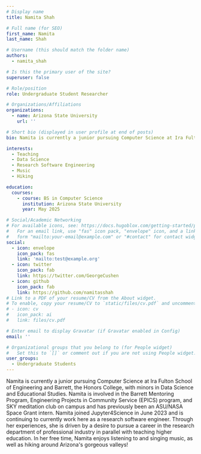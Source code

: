```yaml
---
# Display name
title: Namita Shah

# Full name (for SEO)
first_name: Namita
last_name: Shah

# Username (this should match the folder name)
authors:
  - namita_shah

# Is this the primary user of the site?
superuser: false

# Role/position
role: Undergraduate Student Researcher

# Organizations/Affiliations
organizations:
  - name: Arizona State University
    url: ''

# Short bio (displayed in user profile at end of posts)
bio: Namita is currently a junior pursuing Computer Science at Ira Fulton School of Engineering and Barrett, the Honors College, with minors in Data Science and Educational Studies. She is also an intern for the Jupyter4Science project. 

interests:
  - Teaching 
  - Data Science
  - Research Software Engineering
  - Music 
  - Hiking

education:
  courses:
    - course: BS in Computer Science
      institution: Arizona State University
      year: May 2025

# Social/Academic Networking
# For available icons, see: https://docs.hugoblox.com/getting-started/page-builder/#icons
#   For an email link, use "fas" icon pack, "envelope" icon, and a link in the
#   form "mailto:your-email@example.com" or "#contact" for contact widget.
social:
  - icon: envelope
    icon_pack: fas
    link: 'mailto:test@example.org'
  - icon: twitter
    icon_pack: fab
    link: https://twitter.com/GeorgeCushen
  - icon: github
    icon_pack: fab
    link: https://github.com/namitasshah
# Link to a PDF of your resume/CV from the About widget.
# To enable, copy your resume/CV to `static/files/cv.pdf` and uncomment the lines below.
# - icon: cv
#   icon_pack: ai
#   link: files/cv.pdf

# Enter email to display Gravatar (if Gravatar enabled in Config)
email: ''

# Organizational groups that you belong to (for People widget)
#   Set this to `[]` or comment out if you are not using People widget.
user_groups:
  - Undergraduate Students
---
```


Namita is currently a junior pursuing Computer Science at Ira Fulton School of Engineering and Barrett, the Honors College, with minors in Data Science and Educational Studies. Namita is involved in the Barrett Mentoring Program, Engineering Projects in Community Service (EPICS) program, and SKY meditation club on campus and has previously been an ASU/NASA Space Grant intern. Namita joined Jupyter4Science in June 2023 and is continuing to currently work here as a research software engineer. Through her experiences, she is driven by a desire to pursue a career in the research department of professional industry in parallel with teaching higher education. In her free time, Namita enjoys listening to and singing music, as well as hiking around Arizona's gorgeous valleys!    


